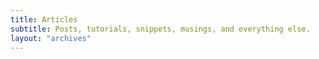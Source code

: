 ```yaml
---
title: Articles
subtitle: Posts, tutorials, snippets, musings, and everything else.
layout: "archives"
---
```


